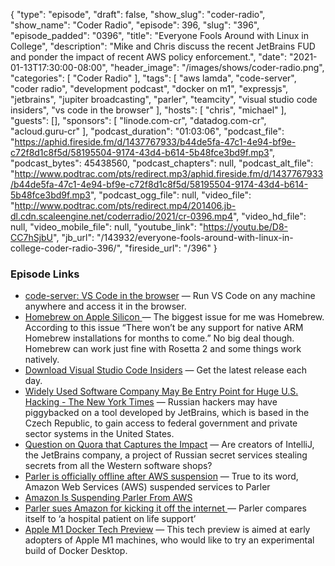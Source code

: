 {
  "type": "episode",
  "draft": false,
  "show_slug": "coder-radio",
  "show_name": "Coder Radio",
  "episode": 396,
  "slug": "396",
  "episode_padded": "0396",
  "title": "Everyone Fools Around with Linux in College",
  "description": "Mike and Chris discuss the recent JetBrains FUD and ponder the impact of recent AWS policy enforcement.",
  "date": "2021-01-13T17:30:00-08:00",
  "header_image": "/images/shows/coder-radio.png",
  "categories": [
    "Coder Radio"
  ],
  "tags": [
    "aws lamda",
    "code-server",
    "coder radio",
    "development podcast",
    "docker on m1",
    "expressjs",
    "jetbrains",
    "jupiter broadcasting",
    "parler",
    "teamcity",
    "visual studio code insiders",
    "vs code in the browser"
  ],
  "hosts": [
    "chris",
    "michael"
  ],
  "guests": [],
  "sponsors": [
    "linode.com-cr",
    "datadog.com-cr",
    "acloud.guru-cr"
  ],
  "podcast_duration": "01:03:06",
  "podcast_file": "https://aphid.fireside.fm/d/1437767933/b44de5fa-47c1-4e94-bf9e-c72f8d1c8f5d/58195504-9174-43d4-b614-5b48fce3bd9f.mp3",
  "podcast_bytes": 45438560,
  "podcast_chapters": null,
  "podcast_alt_file": "http://www.podtrac.com/pts/redirect.mp3/aphid.fireside.fm/d/1437767933/b44de5fa-47c1-4e94-bf9e-c72f8d1c8f5d/58195504-9174-43d4-b614-5b48fce3bd9f.mp3",
  "podcast_ogg_file": null,
  "video_file": "http://www.podtrac.com/pts/redirect.mp4/201406.jb-dl.cdn.scaleengine.net/coderradio/2021/cr-0396.mp4",
  "video_hd_file": null,
  "video_mobile_file": null,
  "youtube_link": "https://youtu.be/D8-CC7hSjbU",
  "jb_url": "/143932/everyone-fools-around-with-linux-in-college-coder-radio-396/",
  "fireside_url": "/396"
}


### Episode Links

  * [code-server: VS Code in the browser](https://github.com/cdr/code-server "code-server: VS Code in the browser") — Run VS Code on any machine anywhere and access it in the browser.
  * [Homebrew on Apple Silicon ](https://soffes.blog/homebrew-on-apple-silicon "Homebrew on Apple Silicon ") — The biggest issue for me was Homebrew. According to this issue “There won’t be any support for native ARM Homebrew installations for months to come.” No big deal though. Homebrew can work just fine with Rosetta 2 and some things work natively.
  * [Download Visual Studio Code Insiders](https://code.visualstudio.com/insiders/ "Download Visual Studio Code Insiders") — Get the latest release each day.
  * [Widely Used Software Company May Be Entry Point for Huge U.S. Hacking - The New York Times](https://www.nytimes.com/2021/01/06/us/politics/russia-cyber-hack.html "Widely Used Software Company May Be Entry Point for Huge U.S. Hacking - The New York Times") — Russian hackers may have piggybacked on a tool developed by JetBrains, which is based in the Czech Republic, to gain access to federal government and private sector systems in the United States.
  * [Question on Quora that Captures the Impact](https://www.quora.com/Are-creators-of-IntelliJ-the-JetBrains-company-a-project-of-Russian-secret-services-stealing-secrets-from-all-the-Western-software-shops "Question on Quora that Captures the Impact") — Are creators of IntelliJ, the JetBrains company, a project of Russian secret services stealing secrets from all the Western software shops? 
  * [Parler is officially offline after AWS suspension](https://techcrunch.com/2021/01/11/parler-is-officially-offline-after-aws-suspension/ "Parler is officially offline after AWS suspension") — True to its word, Amazon Web Services (AWS) suspended services to Parler
  * [Amazon Is Suspending Parler From AWS](https://www.buzzfeednews.com/article/johnpaczkowski/amazon-parler-aws "Amazon Is Suspending Parler From AWS")
  * [Parler sues Amazon for kicking it off the internet ](https://www.theverge.com/2021/1/11/22225072/parler-amazon-web-services-lawsuit-antitrust-twitter-capitol-riot-incitement-moderation "Parler sues Amazon for kicking it off the internet ") — Parler compares itself to ‘a hospital patient on life support’
  * [Apple M1 Docker Tech Preview](https://docs.docker.com/docker-for-mac/apple-m1/ "Apple M1 Docker Tech Preview") — This tech preview is aimed at early adopters of Apple M1 machines, who would like to try an experimental build of Docker Desktop.


